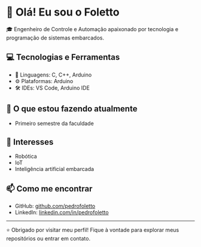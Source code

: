 # 👋 Olá! Eu sou o Foletto

🎓 Engenheiro de Controle e Automação apaixonado por tecnologia e programação de sistemas embarcados.

## 💻 Tecnologias e Ferramentas

- 🔧 Linguagens: C, C++, Arduino
- ⚙️ Plataformas: Arduino
- 🛠️ IDEs: VS Code, Arduino IDE

## 🚀 O que estou fazendo atualmente

- Primeiro semestre da faculdade

## 🌱 Interesses

- Robótica
- IoT
- Inteligência artificial embarcada

## 📫 Como me encontrar

- GitHub: [github.com/pedrofoletto](https://github.com/pedrofoletto)
- LinkedIn: [linkedin.com/in/pedrofoletto](https://linkedin.com/in/pedro-foletto)

---

⭐ Obrigado por visitar meu perfil! Fique à vontade para explorar meus repositórios ou entrar em contato.
